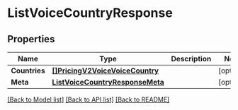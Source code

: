# ListVoiceCountryResponse

## Properties

Name | Type | Description | Notes
------------ | ------------- | ------------- | -------------
**Countries** | [**[]PricingV2VoiceVoiceCountry**](PricingV2VoiceVoiceCountry.md) |  |[optional] 
**Meta** | [**ListVoiceCountryResponseMeta**](ListVoiceCountryResponseMeta.md) |  |[optional] 

[[Back to Model list]](../README.md#documentation-for-models) [[Back to API list]](../README.md#documentation-for-api-endpoints) [[Back to README]](../README.md)


